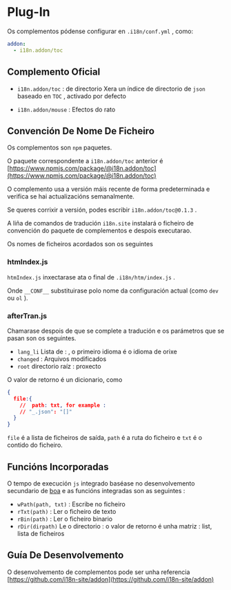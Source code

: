 # Plug-In

Os complementos pódense configurar en `.i18n/conf.yml` , como:

```yml
addon:
  - i18n.addon/toc
```

## Complemento Oficial

* `i18n.addon/toc` : de directorio
  Xera un índice de directorio de `json` baseado en `TOC` , activado por defecto

* `i18n.addon/mouse` : Efectos do rato

## Convención De Nome De Ficheiro

Os complementos son `npm` paquetes.

O paquete correspondente a `i18n.addon/toc` anterior é [https://www.npmjs.com/package/@i18n.addon/toc](https://www.npmjs.com/package/@i18n.addon/toc)

O complemento usa a versión máis recente de forma predeterminada e verifica se hai actualizacións semanalmente.

Se queres corrixir a versión, podes escribir `i18n.addon/toc@0.1.3` .

A liña de comandos de tradución `i18n.site` instalará o ficheiro de convención do paquete de complementos e despois executarao.

Os nomes de ficheiros acordados son os seguintes

### htmIndex.js

`htmIndex.js` inxectarase ata o final de `.i18n/htm/index.js` .

Onde `__CONF__` substituirase polo nome da configuración actual (como `dev` ou `ol` ).

### afterTran.js

Chamarase despois de que se complete a tradución e os parámetros que se pasan son os seguintes.

* `lang_li` Lista de : , o primeiro idioma é o idioma de orixe
* `changed` : Arquivos modificados
* `root` directorio raíz : proxecto

O valor de retorno é un dicionario, como

```json
{
  file:{
    //  path: txt, for example :
    // "_.json": "[]"
  }
}
```

`file` é a lista de ficheiros de saída, `path` é a ruta do ficheiro e `txt` é o contido do ficheiro.

## Funcións Incorporadas

O tempo de execución `js` integrado baséase no desenvolvemento secundario de [boa](https://github.com/boa-dev/boa) e as funcións integradas son as seguintes :

* `wPath(path, txt)` : Escribe no ficheiro
* `rTxt(path)` : Ler o ficheiro de texto
* `rBin(path)` : Ler o ficheiro binario
* `rDir(dirpath)` Le o directorio : o valor de retorno é unha matriz : list, lista de ficheiros

## Guía De Desenvolvemento

O desenvolvemento de complementos pode ser unha referencia [https://github.com/i18n-site/addon](https://github.com/i18n-site/addon)